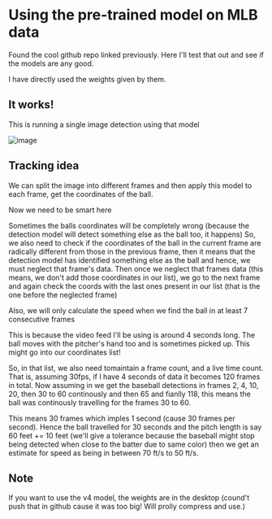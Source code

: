 # Using the pre-trained model on MLB data

Found the cool github repo linked previously. Here I'll test that out and see if the models are any good. 

I have directly used the weights given by them.

## It works!

This is running a single image detection using that model

![image](./outputs/baseball_img_3.png)


## Tracking idea

We can split the image into different frames and then apply this model to each frame, get the coordinates of the ball. 

Now we need to be smart here

Sometimes the balls coordinates will be completely wrong (because the detection model will detect something else as the ball too, it happens)
So, we also need to check if the coordinates of the ball in the current frame are radically different from those in the previous frame, then it means that the detection model has identified something else as the ball and hence, we must neglect that frame's data.
Then once we neglect that frames data (this means, we don't add those coordinates in our list), we go to the next frame and again check the coords with the last ones present in our list (that is the one before the neglected frame)

Also, we will only calculate the speed when we find the ball in at least 7 consecutive frames

This is because the video feed I'll be using is around 4 seconds long. The ball moves with the pitcher's hand too and is sometimes picked up. This might go into our coordinates list!

So, in that list, we also need tomaintain a frame count, and a live time count. That is, assuming 30fps, if I have 4 seconds of data it becomes 120 frames in total. Now assuming in we get the baseball detections in frames 2, 4, 10, 20, then 30 to 60 continously and then 65 and fianlly 118, this means the ball was continously travelling for the frames 30 to 60. 

This means 30 frames which imples 1 second (cause 30 frames per second). Hence the ball travelled for 30 seconds and the pitch length is say 60 feet += 10 feet (we'll give a tolerance because the baseball might stop being detected when close to the batter due to same color) then we get an estimate for speed as being in between 70 ft/s to 50 ft/s.


## Note

If you want to use the v4 model, the weights are in the desktop (cound't push that in github cause it was too big! Will prolly compress and use.)